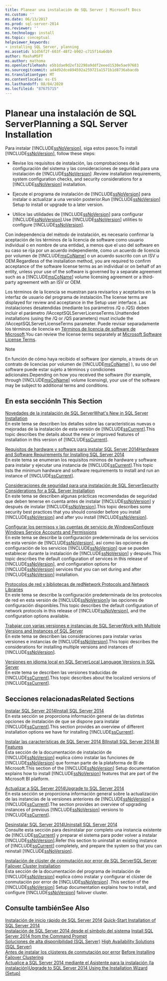 ```yaml
---
title: Planear una instalación de SQL Server | Microsoft Docs
ms.custom: ''
ms.date: 06/13/2017
ms.prod: sql-server-2014
ms.reviewer: ''
ms.technology: install
ms.topic: conceptual
helpviewer_keywords:
- installing SQL Server, planning
ms.assetid: b1d56f2f-603f-48f2-b902-c715f14a6db9
author: MashaMSFT
ms.author: mathoma
ms.openlocfilehash: e5b1dae9d2ef32298a9ddf2eeed1530e5ae97683
ms.sourcegitcommit: ad4d92dce894592a259721a1571b1d8736abacdb
ms.translationtype: MT
ms.contentlocale: es-ES
ms.lasthandoff: 08/04/2020
ms.locfileid: "87675715"
---
```

# <a name="planning-a-sql-server-installation"></a><span data-ttu-id="f216d-102">Planear una instalación de SQL Server</span><span class="sxs-lookup"><span data-stu-id="f216d-102">Planning a SQL Server Installation</span></span>
  <span data-ttu-id="f216d-103">Para instalar [!INCLUDE[ssNoVersion](../../includes/ssnoversion-md.md)], siga estos pasos:</span><span class="sxs-lookup"><span data-stu-id="f216d-103">To install [!INCLUDE[ssNoVersion](../../includes/ssnoversion-md.md)], follow these steps:</span></span>  
  
-   <span data-ttu-id="f216d-104">Revise los requisitos de instalación, las comprobaciones de la configuración del sistema y las consideraciones de seguridad para una instalación de [!INCLUDE[ssNoVersion](../../includes/ssnoversion-md.md)] .</span><span class="sxs-lookup"><span data-stu-id="f216d-104">Review installation requirements, system configuration checks, and security considerations for a [!INCLUDE[ssNoVersion](../../includes/ssnoversion-md.md)] installation.</span></span>  
  
-   <span data-ttu-id="f216d-105">Ejecute el programa de instalación de [!INCLUDE[ssNoVersion](../../includes/ssnoversion-md.md)] para instalar o actualizar a una versión posterior.</span><span class="sxs-lookup"><span data-stu-id="f216d-105">Run [!INCLUDE[ssNoVersion](../../includes/ssnoversion-md.md)] Setup to install or upgrade to a later version.</span></span>  
  
-   <span data-ttu-id="f216d-106">Utilice las utilidades de [!INCLUDE[ssNoVersion](../../includes/ssnoversion-md.md)] para configurar [!INCLUDE[ssNoVersion](../../includes/ssnoversion-md.md)].</span><span class="sxs-lookup"><span data-stu-id="f216d-106">Use [!INCLUDE[ssNoVersion](../../includes/ssnoversion-md.md)] utilities to configure [!INCLUDE[ssNoVersion](../../includes/ssnoversion-md.md)].</span></span>  
  
 <span data-ttu-id="f216d-107">Con independencia del método de instalación, es necesario confirmar la aceptación de los términos de la licencia de software como usuario individual o en nombre de una entidad, a menos que el uso del software en su caso se rija por un acuerdo independiente, como un acuerdo de licencia por volumen de [!INCLUDE[msCoName](../../includes/msconame-md.md)] o un acuerdo suscrito con un ISV u OEM.</span><span class="sxs-lookup"><span data-stu-id="f216d-107">Regardless of the installation method, you are required to confirm acceptance of the software license terms as an individual or on behalf of an entity, unless your use of the software is governed by a separate agreement such as a [!INCLUDE[msCoName](../../includes/msconame-md.md)] volume licensing agreement or a third-party agreement with an ISV or OEM.</span></span>  
  
 <span data-ttu-id="f216d-108">Los términos de la licencia se muestran para revisarlos y aceptarlos en la interfaz de usuario del programa de instalación.</span><span class="sxs-lookup"><span data-stu-id="f216d-108">The license terms are displayed for review and acceptance in the Setup user interface.</span></span> <span data-ttu-id="f216d-109">Las instalaciones desatendidas (mediante los parámetros /Q o /QS) deben incluir el parámetro /IAcceptSQLServerLicenseTerms.</span><span class="sxs-lookup"><span data-stu-id="f216d-109">Unattended installations (using the /Q or /QS parameters) must include the /IAcceptSQLServerLicenseTerms parameter.</span></span> <span data-ttu-id="f216d-110">Puede revisar separadamente los términos de licencia en [Términos de licencia de software de Microsoft](https://go.microsoft.com/fwlink/?LinkID=148209).</span><span class="sxs-lookup"><span data-stu-id="f216d-110">You can review the license terms separately at [Microsoft Software License Terms](https://go.microsoft.com/fwlink/?LinkID=148209).</span></span>  
  
> [!NOTE]  
>  <span data-ttu-id="f216d-111">En función de cómo haya recibido el software (por ejemplo, a través de un contrato de licencias por volumen de [!INCLUDE[msCoName](../../includes/msconame-md.md)] ), su uso del software puede estar sujeto a términos y condiciones adicionales.</span><span class="sxs-lookup"><span data-stu-id="f216d-111">Depending on how you received the software (for example, through [!INCLUDE[msCoName](../../includes/msconame-md.md)] volume licensing), your use of the software may be subject to additional terms and conditions.</span></span>  
  
## <a name="in-this-section"></a><span data-ttu-id="f216d-112">En esta sección</span><span class="sxs-lookup"><span data-stu-id="f216d-112">In This Section</span></span>  
 [<span data-ttu-id="f216d-113">Novedades de la instalación de SQL Server</span><span class="sxs-lookup"><span data-stu-id="f216d-113">What's New in SQL Server Installation</span></span>](../../../2014/sql-server/install/what-s-new-in-sql-server-installation.md)  
 <span data-ttu-id="f216d-114">En este tema se describen los detalles sobre las características nuevas o mejoradas de la instalación de esta versión de [!INCLUDE[ssCurrent](../../includes/sscurrent-md.md)].</span><span class="sxs-lookup"><span data-stu-id="f216d-114">This topic describes the details about the new or improved features of installation in this version of [!INCLUDE[ssCurrent](../../includes/sscurrent-md.md)].</span></span>  
  
 [<span data-ttu-id="f216d-115">Requisitos de hardware y software para instalar SQL Server 2014</span><span class="sxs-lookup"><span data-stu-id="f216d-115">Hardware and Software Requirements for Installing SQL Server 2014</span></span>](hardware-and-software-requirements-for-installing-sql-server.md)  
 <span data-ttu-id="f216d-116">En este tema se enumeran los requisitos mínimos de hardware y software para instalar y ejecutar una instancia de [!INCLUDE[ssCurrent](../../includes/sscurrent-md.md)].</span><span class="sxs-lookup"><span data-stu-id="f216d-116">This topic lists the minimum hardware and software requirements to install and run an instance of [!INCLUDE[ssCurrent](../../includes/sscurrent-md.md)].</span></span>  
  
 [<span data-ttu-id="f216d-117">Consideraciones de seguridad para una instalación de SQL Server</span><span class="sxs-lookup"><span data-stu-id="f216d-117">Security Considerations for a SQL Server Installation</span></span>](../../../2014/sql-server/install/security-considerations-for-a-sql-server-installation.md)  
 <span data-ttu-id="f216d-118">En este tema se describen algunas prácticas recomendadas de seguridad que deben tenerse en cuenta antes de instalar [!INCLUDE[ssNoVersion](../../includes/ssnoversion-md.md)] y después de instalar [!INCLUDE[ssNoVersion](../../includes/ssnoversion-md.md)].</span><span class="sxs-lookup"><span data-stu-id="f216d-118">This topic describes some security best practices that you should consider before you install [!INCLUDE[ssNoVersion](../../includes/ssnoversion-md.md)] and after you install [!INCLUDE[ssNoVersion](../../includes/ssnoversion-md.md)].</span></span>  
  
 [<span data-ttu-id="f216d-119">Configurar los permisos y las cuentas de servicio de Windows</span><span class="sxs-lookup"><span data-stu-id="f216d-119">Configure Windows Service Accounts and Permissions</span></span>](../../database-engine/configure-windows/configure-windows-service-accounts-and-permissions.md)  
 <span data-ttu-id="f216d-120">En este tema se describe la configuración predeterminada de los servicios en esta versión de [!INCLUDE[ssNoVersion](../../includes/ssnoversion-md.md)], así como las opciones de configuración de los servicios [!INCLUDE[ssNoVersion](../../includes/ssnoversion-md.md)] que se pueden establecer durante la instalación de [!INCLUDE[ssNoVersion](../../includes/ssnoversion-md.md)] y después.</span><span class="sxs-lookup"><span data-stu-id="f216d-120">This topic describes the default configuration of services in this release of [!INCLUDE[ssNoVersion](../../includes/ssnoversion-md.md)], and configuration options for [!INCLUDE[ssNoVersion](../../includes/ssnoversion-md.md)] services that you can set during and after [!INCLUDE[ssNoVersion](../../includes/ssnoversion-md.md)] installation.</span></span>  
  
 [<span data-ttu-id="f216d-121">Protocolos de red y bibliotecas de red</span><span class="sxs-lookup"><span data-stu-id="f216d-121">Network Protocols and Network Libraries</span></span>](../../../2014/sql-server/install/network-protocols-and-network-libraries.md)  
 <span data-ttu-id="f216d-122">En este tema se describe la configuración predeterminada de los protocolos de red en esta versión de [!INCLUDE[ssNoVersion](../../includes/ssnoversion-md.md)]y las opciones de configuración disponibles.</span><span class="sxs-lookup"><span data-stu-id="f216d-122">This topic describes the default configuration of network protocols in this release of [!INCLUDE[ssNoVersion](../../includes/ssnoversion-md.md)], and the configuration options available.</span></span>  
  
 [<span data-ttu-id="f216d-123">Trabajar con varias versiones e instancias de SQL Server</span><span class="sxs-lookup"><span data-stu-id="f216d-123">Work with Multiple Versions and Instances of SQL Server</span></span>](../../../2014/sql-server/install/work-with-multiple-versions-and-instances-of-sql-server.md)  
 <span data-ttu-id="f216d-124">En este tema se describen las consideraciones para instalar varias versiones e instancias de [!INCLUDE[ssNoVersion](../../includes/ssnoversion-md.md)].</span><span class="sxs-lookup"><span data-stu-id="f216d-124">This topic describes the considerations for installing multiple versions and instances of [!INCLUDE[ssNoVersion](../../includes/ssnoversion-md.md)].</span></span>  
  
 [<span data-ttu-id="f216d-125">Versiones en idioma local en SQL Server</span><span class="sxs-lookup"><span data-stu-id="f216d-125">Local Language Versions in SQL Server</span></span>](../../../2014/sql-server/install/local-language-versions-in-sql-server.md)  
 <span data-ttu-id="f216d-126">En este tema se describen las versiones traducidas de [!INCLUDE[ssCurrent](../../includes/sscurrent-md.md)].</span><span class="sxs-lookup"><span data-stu-id="f216d-126">This topic describes about the localized versions of [!INCLUDE[ssCurrent](../../includes/sscurrent-md.md)].</span></span>  
  
## <a name="related-sections"></a><span data-ttu-id="f216d-127">Secciones relacionadas</span><span class="sxs-lookup"><span data-stu-id="f216d-127">Related Sections</span></span>  
 [<span data-ttu-id="f216d-128">Instalar SQL Server 2014</span><span class="sxs-lookup"><span data-stu-id="f216d-128">Install SQL Server 2014</span></span>](../../database-engine/install-windows/install-sql-server.md)  
 <span data-ttu-id="f216d-129">En esta sección se proporciona información general de las distintas opciones de instalación de que se dispone para instalar [!INCLUDE[ssCurrent](../../includes/sscurrent-md.md)].</span><span class="sxs-lookup"><span data-stu-id="f216d-129">This section provides an overview of different installation options we have for installing [!INCLUDE[ssCurrent](../../includes/sscurrent-md.md)].</span></span>  
  
 [<span data-ttu-id="f216d-130">Instalar las características de SQL Server 2014 BI</span><span class="sxs-lookup"><span data-stu-id="f216d-130">Install SQL Server 2014 BI Features</span></span>](install-sql-server-business-intelligence-features.md)  
 <span data-ttu-id="f216d-131">Esta sección de la documentación de instalación de [!INCLUDE[ssNoVersion](../../includes/ssnoversion-md.md)] explica cómo instalar las funciones de [!INCLUDE[ssNoVersion](../../includes/ssnoversion-md.md)] que forman parte de la plataforma de BI de Microsoft.</span><span class="sxs-lookup"><span data-stu-id="f216d-131">This section of the [!INCLUDE[ssNoVersion](../../includes/ssnoversion-md.md)] Setup documentation explains how to install [!INCLUDE[ssNoVersion](../../includes/ssnoversion-md.md)] features that are part of the Microsoft BI platform.</span></span>  
  
 [<span data-ttu-id="f216d-132">Actualizar a SQL Server 2014</span><span class="sxs-lookup"><span data-stu-id="f216d-132">Upgrade to SQL Server 2014</span></span>](../../database-engine/install-windows/upgrade-sql-server.md)  
 <span data-ttu-id="f216d-133">En esta sección se proporciona información general sobre la actualización de las instancias de la versiones anteriores de [!INCLUDE[ssNoVersion](../../includes/ssnoversion-md.md)] a [!INCLUDE[ssCurrent](../../includes/sscurrent-md.md)].</span><span class="sxs-lookup"><span data-stu-id="f216d-133">The section provides an overview of upgrading instances of previous [!INCLUDE[ssNoVersion](../../includes/ssnoversion-md.md)] versions to [!INCLUDE[ssCurrent](../../includes/sscurrent-md.md)].</span></span>  
  
 [<span data-ttu-id="f216d-134">Desinstalar SQL Server 2014</span><span class="sxs-lookup"><span data-stu-id="f216d-134">Uninstall SQL Server 2014</span></span>](uninstall-sql-server.md)  
 <span data-ttu-id="f216d-135">Consulte esta sección para desinstalar por completo una instancia existente de [!INCLUDE[ssCurrent](../../includes/sscurrent-md.md)] y preparar el sistema para poder volver a instalar [!INCLUDE[ssNoVersion](../../includes/ssnoversion-md.md)].</span><span class="sxs-lookup"><span data-stu-id="f216d-135">Refer this section to uninstall an existing instance of [!INCLUDE[ssCurrent](../../includes/sscurrent-md.md)] completely, and prepare the system so that you can reinstall [!INCLUDE[ssNoVersion](../../includes/ssnoversion-md.md)].</span></span>  
  
 [<span data-ttu-id="f216d-136">Instalación de clúster de conmutación por error de SQL Server</span><span class="sxs-lookup"><span data-stu-id="f216d-136">SQL Server Failover Cluster Installation</span></span>](../failover-clusters/install/sql-server-failover-cluster-installation.md)  
 <span data-ttu-id="f216d-137">Esta sección de la documentación del programa de instalación de [!INCLUDE[ssNoVersion](../../includes/ssnoversion-md.md)] explica cómo instalar y configurar el clúster de conmutación por error de [!INCLUDE[ssNoVersion](../../includes/ssnoversion-md.md)] .</span><span class="sxs-lookup"><span data-stu-id="f216d-137">This section of the [!INCLUDE[ssNoVersion](../../includes/ssnoversion-md.md)] Setup documentation explains how to install, and configure [!INCLUDE[ssNoVersion](../../includes/ssnoversion-md.md)] failover cluster.</span></span>  
  
## <a name="see-also"></a><span data-ttu-id="f216d-138">Consulte también</span><span class="sxs-lookup"><span data-stu-id="f216d-138">See Also</span></span>  
 <span data-ttu-id="f216d-139">[Instalación de inicio rápido de SQL Server 2014](../../../2014/getting-started/quick-start-installation-of-sql-server-2014.md) </span><span class="sxs-lookup"><span data-stu-id="f216d-139">[Quick-Start Installation of SQL Server 2014](../../../2014/getting-started/quick-start-installation-of-sql-server-2014.md) </span></span>  
 <span data-ttu-id="f216d-140">[Instalación de SQL Server 2014 desde el símbolo del sistema](../../database-engine/install-windows/install-sql-server-from-the-command-prompt.md) </span><span class="sxs-lookup"><span data-stu-id="f216d-140">[Install SQL Server 2014 from the Command Prompt](../../database-engine/install-windows/install-sql-server-from-the-command-prompt.md) </span></span>  
 <span data-ttu-id="f216d-141">[Soluciones de alta disponibilidad &#40;SQL Server&#41;](../failover-clusters/high-availability-solutions-sql-server.md) </span><span class="sxs-lookup"><span data-stu-id="f216d-141">[High Availability Solutions &#40;SQL Server&#41;](../failover-clusters/high-availability-solutions-sql-server.md) </span></span>  
 <span data-ttu-id="f216d-142">[Antes de instalar los clústeres de conmutación por error](../failover-clusters/install/before-installing-failover-clustering.md) </span><span class="sxs-lookup"><span data-stu-id="f216d-142">[Before Installing Failover Clustering](../failover-clusters/install/before-installing-failover-clustering.md) </span></span>  
 [<span data-ttu-id="f216d-143">Actualice a SQL Server 2014 mediante el Asistente para la instalación &#40;la instalación&#41;</span><span class="sxs-lookup"><span data-stu-id="f216d-143">Upgrade to SQL Server 2014 Using the Installation Wizard &#40;Setup&#41;</span></span>](../../database-engine/install-windows/upgrade-sql-server-using-the-installation-wizard-setup.md)  
  
  

